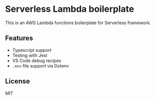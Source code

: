 # Serverless Lambda boilerplate

This is an AWS Lambda functions boilerplate for Serverless framework.

## Features

- Typescript support
- Testing with Jest
- VS Code debug recipes
- `.env` file support via Dotenv

## License

MIT
